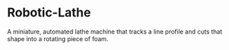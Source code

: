 # Robotic-Lathe
A miniature, automated lathe machine that tracks a line profile and cuts that shape into a rotating piece of foam.
